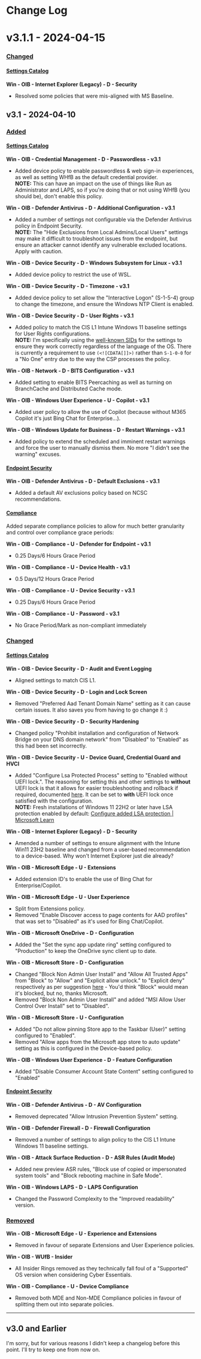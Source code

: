 # Change Log

# v3.1.1 - 2024-04-15
### <u>Changed</u>
#### <u>Settings Catalog</u>
**Win - OIB - Internet Explorer (Legacy) - D - Security**
* Resolved some policies that were mis-aligned with MS Baseline.

## v3.1 - 2024-04-10

### <u>Added</u>
#### <u>Settings Catalog</u>
**Win - OIB - Credential Management - D - Passwordless - v3.1**
* Added device policy to enable passwordless & web sign-in experiences, as well as setting WHfB as the default credential provider. 
<br> **NOTE:** This can have an impact on the use of things like Run as Administrator and LAPS, so if you're doing that or not using WHfB (you should be), don't enable this policy.

**Win - OIB - Defender Antivirus - D - Additional Configuration - v3.1**
* Added a number of settings not configurable via the Defender Antivirus policy in Endpoint Security.
<br> **NOTE:** The "Hide Exclusions from Local Admins/Local Users" settings may make it difficult to troubleshoot issues from the endpoint, but ensure an attacker cannot identify any vulnerable excluded locations. Apply with caution.

**Win - OIB - Device Security - D - Windows Subsystem for Linux - v3.1**
* Added device policy to restrict the use of WSL.

**Win - OIB - Device Security - D - Timezone - v3.1**
* Added device policy to set allow the "Interactive Logon" (S-1-5-4) group to change the timezone, and ensure the Windows NTP Client is enabled.

**Win - OIB - Device Security - D - User Rights - v3.1**
* Added policy to match the CIS L1 Intune Windows 11 baseline settings for User Rights configurations.
<br> **NOTE:** I'm specifically using the [well-known SIDs](https://learn.microsoft.com/en-us/windows/win32/secauthz/well-known-sids) for the settings to ensure they work correctly regardless of the language of the OS. There is currently a requirement to use `(<![CDATA[]]>)` rather than `S-1-0-0` for a "No One" entry due to the way the CSP processes the policy.

**Win - OIB - Network - D - BITS Configuration - v3.1**
* Added setting to enable BITS Peercaching as well as turning on BranchCache and Distributed Cache mode.

**Win - OIB - Windows User Experience - U - Copilot - v3.1**
* Added user policy to allow the use of Copilot (because without M365 Copilot it's just Bing Chat for Enterprise...).

**Win - OIB - Windows Update for Business - D - Restart Warnings - v3.1**
* Added policy to extend the scheduled and imminent restart warnings and force the user to manually dismiss them. No more "I didn't see the warning" excuses.

#### <u>Endpoint Security</u>
**Win - OIB - Defender Antivirus - D - Default Exclusions - v3.1**
* Added a default AV exclusions policy based on NCSC recommendations.

#### <u>Compliance</u>
Added separate compliance policies to allow for much better granularity and control over compliance grace periods:

**Win - OIB - Compliance - U - Defender for Endpoint - v3.1**
* 0.25 Days/6 Hours Grace Period

**Win - OIB - Compliance - U - Device Health - v3.1**
* 0.5 Days/12 Hours Grace Period

**Win - OIB - Compliance - U - Device Security - v3.1**
* 0.25 Days/6 Hours Grace Period

**Win - OIB - Compliance - U - Password - v3.1**
* No Grace Period/Mark as non-compliant immediately

### <u>Changed</u>
#### <u>Settings Catalog</u>
**Win - OIB - Device Security - D - Audit and Event Logging**
* Aligned settings to match CIS L1.

**Win - OIB - Device Security - D - Login and Lock Screen**
* Removed "Preferred Aad Tenant Domain Name" setting as it can cause certain issues. It also saves you from having to go change it :)

**Win - OIB - Device Security - D - Security Hardening**
* Changed policy "Prohibit installation and configuration of Network Bridge on your DNS domain network" from "Disabled" to "Enabled" as this had been set incorrectly.

**Win - OIB - Device Security - U - Device Guard, Credential Guard and HVCI**
* Added "Configure Lsa Protected Process" setting to "Enabled without UEFI lock.". The reasoning for setting this and other settings to **without** UEFI lock is that it allows for easier troubleshooting and rollback if required, documented [here](https://learn.microsoft.com/en-us/windows-server/security/credentials-protection-and-management/configuring-additional-lsa-protection#remove-the-lsa-protection-uefi-variable). It can be set to **with** UEFI lock once satisfied with the configuration.
<br> **NOTE:** Fresh installations of Windows 11 22H2 or later have LSA protection enabled by default: [Configure added LSA protection | Microsoft Learn](https://learn.microsoft.com/en-us/windows-server/security/credentials-protection-and-management/configuring-additional-lsa-protection#automatic-enablement)

**Win - OIB - Internet Explorer (Legacy) - D - Security**
* Amended a number of settings to ensure alignment with the Intune Win11 23H2 baseline and changed from a user-based recommendation to a device-based. Why won't Internet Explorer just die already?

**Win - OIB - Microsoft Edge - U - Extensions**
* Added extension ID's to enable the use of Bing Chat for Enterprise/Copilot.

**Win - OIB - Microsoft Edge - U - User Experience**
* Split from Extensions policy.
* Removed "Enable Discover access to page contents for AAD profiles" that was set to "Disabled" as it's used for Bing Chat/Copilot.

**Win - OIB - Microsoft OneDrive - D - Configuration**
* Added the "Set the sync app update ring" setting configured to "Production" to keep the OneDrive sync client up to date.

**Win - OIB - Microsoft Store - D - Configuration**
* Changed "Block Non Admin User Install" and "Allow All Trusted Apps" from "Block" to "Allow" and "Explicit allow unlock." to "Explicit deny" respectively as per suggestion [here](https://github.com/SkipToTheEndpoint/OpenIntuneBaseline/discussions/4) - You'd think "Block" would mean it's blocked, but no, thanks Microsoft.
* Removed "Block Non Admin User Install" and added "MSI Allow User Control Over Install" set to "Disabled".

**Win - OIB - Microsoft Store - U - Configuration**
* Added "Do not allow pinning Store app to the Taskbar (User)" setting configured to "Enabled".
* Removed "Allow apps from the Microsoft app store to auto update" setting as this is configured in the Device-based policy.

**Win - OIB - Windows User Experience - D - Feature Configuration**
* Added "Disable Consumer Account State Content" setting configured to "Enabled"

#### <u>Endpoint Security</u>
**Win - OIB - Defender Antivirus - D - AV Configuration**
* Removed deprecated "Allow Intrusion Prevention System" setting.

**Win - OIB - Defender Firewall - D - Firewall Configuration**
* Removed a number of settings to align policy to the CIS L1 Intune Windows 11 baseline settings.

**Win - OIB - Attack Surface Reduction - D - ASR Rules (Audit Mode)**
* Added new preview ASR rules, "Block use of copied or impersonated system tools" and "Block rebooting machine in Safe Mode".

**Win - OIB - Windows LAPS - D - LAPS Configuration**
* Changed the Password Complexity to the "Improved readability" version.


### <u>Removed</u>
**Win - OIB - Microsoft Edge - U - Experience and Extensions**
* Removed in favour of separate Extensions and User Experience policies.

**Win - OIB - WUfB - Insider**
* All Insider Rings removed as they technically fall foul of a "Supported" OS version when considering Cyber Essentials.

**Win - OIB - Compliance - U - Device Compliance**
* Removed both MDE and Non-MDE Compliance policies in favour of splitting them out into separate policies.

---

## v3.0 and Earlier

I'm sorry, but for various reasons I didn't keep a changelog before this point. I'll try to keep one from now on. 

